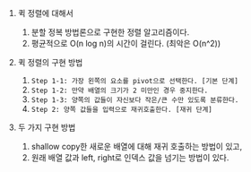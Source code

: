 1. 퀵 정렬에 대해서
    1. 분할 정복 방법론으로 구현한 정렬 알고리즘이다.
    2. 평균적으로 O(n log n)의 시간이 걸린다. (최악은 O(n^2))

2. 퀵 정렬의 구현 방법
    1. `Step 1-1: 가장 왼쪽의 요소를 pivot으로 선택한다. [기본 단계]`
    2. `Step 1-2: 만약 배열의 크기가 2 미만인 경우 중지한다.`
    3. `Step 1-3: 양쪽의 값들이 자신보다 작은/큰 수만 있도록 분류한다.`
    4. `Step 2: 양쪽 값들을 입력으로 재귀호출한다. [재귀 단계]`

3. 두 가지 구현 방법
    1. shallow copy한 새로운 배열에 대해 재귀 호출하는 방법이 있고,
    2. 원래 배열 값과 left, right로 인덱스 값을 넘기는 방법이 있다.

